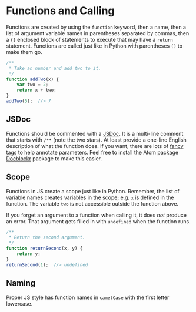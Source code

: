 # Functions and Calling

Functions are created by using the `function` keyword, then a name, then a list of argument variable names in parentheses separated by commas, then a `{}` enclosed block of statements to execute that may have a `return` statement.
Functions are called just like in Python with parentheses `()` to make them go.

```js
/**
 * Take an number and add two to it.
 */
function addTwo(x) {
    var two = 2;
    return x + two;
}
addTwo(5);  //> 7
```

## JSDoc

Functions should be commented with a [JSDoc](http://usejsdoc.org/about-getting-started.html).
It is a multi-line comment that starts with `/**` (note the two stars).
At least provide a one-line English description of what the function does.
If you want, there are lots of [fancy tags](http://usejsdoc.org/#block-tags) to help annotate parameters.
Feel free to install the Atom package [Docblockr](https://atom.io/packages/docblockr) package to make this easier.

## Scope

Functions in JS create a scope just like in Python.
Remember, the list of variable names creates variables in the scope; e.g. `x` is defined in the function.
The variable `two` is not accessible outside the function above.

If you forget an argument to a function when calling it, it does _not_ produce an error.
That argument gets filled in with `undefined` when the function runs.

```js
/**
 * Return the second argument.
 */
function returnSecond(x, y) {
    return y;
}
returnSecond(1);  //> undefined
```

## Naming

Proper JS style has function names in `camelCase` with the first letter lowercase.
